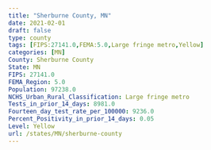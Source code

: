 ```yaml
---
title: "Sherburne County, MN"
date: 2021-02-01
draft: false
type: county
tags: [FIPS:27141.0,FEMA:5.0,Large fringe metro,Yellow]
categories: [MN]
County: Sherburne County
State: MN
FIPS: 27141.0
FEMA_Region: 5.0
Population: 97238.0
NCHS_Urban_Rural_Classification: Large fringe metro
Tests_in_prior_14_days: 8981.0
Fourteen_day_test_rate_per_100000: 9236.0
Percent_Positivity_in_prior_14_days: 0.05
Level: Yellow
url: /states/MN/sherburne-county
---
```



